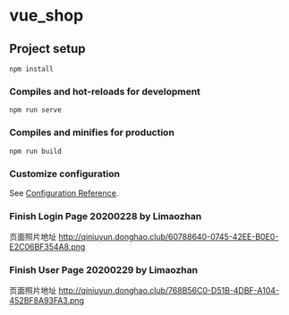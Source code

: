 # vue_shop

## Project setup
```
npm install
```

### Compiles and hot-reloads for development
```
npm run serve
```

### Compiles and minifies for production
```
npm run build
```

### Customize configuration
See [Configuration Reference](https://cli.vuejs.org/config/).

### Finish Login Page 20200228 by Limaozhan
页面照片地址 http://qiniuyun.donghao.club/60788640-0745-42EE-B0E0-E2C06BF354A8.png

### Finish User Page 20200229 by Limaozhan
页面照片地址 http://qiniuyun.donghao.club/768B56C0-D51B-4DBF-A104-452BF8A93FA3.png
